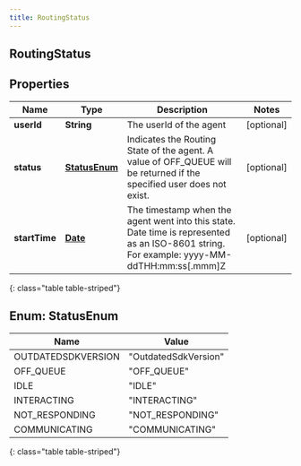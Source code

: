 ```yaml
---
title: RoutingStatus
---
```


## RoutingStatus

## Properties

| Name          | Type                                     | Description                                                                                                                                | Notes      |
| ------------- | ---------------------------------------- | ------------------------------------------------------------------------------------------------------------------------------------------ | ---------- |
| **userId**    | <!----><!---->**String**<!---->          | The userId of the agent                                                                                                                    | [optional] |
| **status**    | [**StatusEnum**](#StatusEnum)<!---->     | Indicates the Routing State of the agent. A value of OFF_QUEUE will be returned if the specified user does not exist.                      | [optional] |
| **startTime** | <!----><!---->[**Date**](Date.md)<!----> | The timestamp when the agent went into this state. Date time is represented as an ISO-8601 string. For example: yyyy-MM-ddTHH:mm:ss[.mmm]Z | [optional] |

{: class="table table-striped"}

<a name="StatusEnum"></a>

## Enum: StatusEnum

| Name               | Value                          |
| ------------------ | ------------------------------ |
| OUTDATEDSDKVERSION | &quot;OutdatedSdkVersion&quot; |
| OFF_QUEUE          | &quot;OFF_QUEUE&quot;          |
| IDLE               | &quot;IDLE&quot;               |
| INTERACTING        | &quot;INTERACTING&quot;        |
| NOT_RESPONDING     | &quot;NOT_RESPONDING&quot;     |
| COMMUNICATING      | &quot;COMMUNICATING&quot;      |

{: class="table table-striped"}
